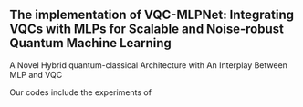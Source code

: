 ## The implementation of VQC-MLPNet: Integrating VQCs with MLPs for Scalable and Noise-robust Quantum Machine Learning
A Novel Hybrid quantum-classical Architecture with An Interplay Between MLP and VQC

Our codes include the experiments of 
